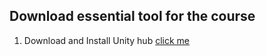 ## Download essential tool for the course

1. Download and Install Unity hub [click me](https://docs.unity3d.com/hub/manual/InstallHub.html)